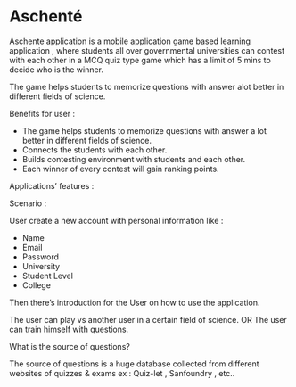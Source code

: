 # Aschenté

Aschente application is a mobile application game based learning application , where students all over governmental universities can contest with each other in a MCQ quiz type game which has a limit of 5 mins to decide who is the winner.

The game helps students to memorize questions with answer alot better in different fields of science.


Benefits for user :

- The game helps students to memorize questions with answer a lot better in different fields of science.
- Connects the students with each other.
- Builds contesting environment with students and each other.
- Each winner of every contest will gain ranking points. 

Applications’ features :

Scenario : 

User create a new account with personal information like :

- Name
- Email
- Password
- University
- Student Level
- College

Then there’s introduction for the User on how to use the application.

The user can play vs another user in a certain field of science.
OR
The user can train himself with questions.

What is the source of questions?

The source of questions is a huge database collected from different websites of quizzes & exams ex : Quiz-let , Sanfoundry , etc..
